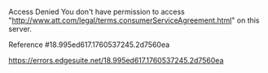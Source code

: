 Access Denied
You don't have permission to access "http://www.att.com/legal/terms.consumerServiceAgreement.html" on this server.

Reference #18.995ed617.1760537245.2d7560ea

https://errors.edgesuite.net/18.995ed617.1760537245.2d7560ea